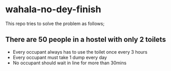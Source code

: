 # wahala-no-dey-finish
This repo tries to solve the problem as follows;
## There are 50 people in a hostel with only 2 toilets
+ Every occupant always has to use the toilet once every 3 hours 
+ Every occupant must take 1 dump every day
+ No occupant should wait in line for more than 30mins
